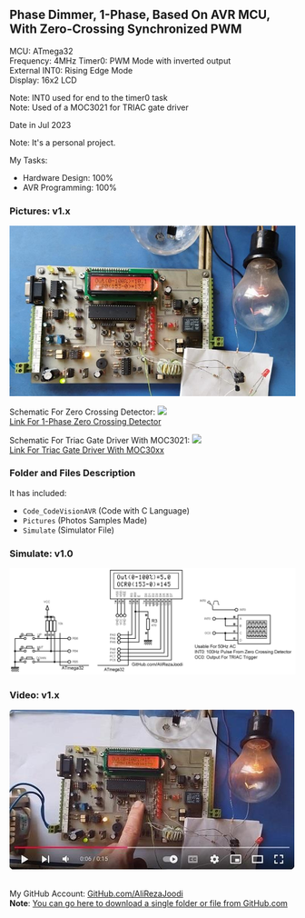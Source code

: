 ## Phase Dimmer, 1-Phase, Based On AVR MCU, With Zero-Crossing Synchronized PWM
 
MCU:        	ATmega32  
Frequency:  	4MHz 
Timer0:		PWM Mode with inverted output  
External INT0:	Rising Edge Mode  
Display: 	16x2 LCD  
	
Note: INT0 used for end to the timer0 task  
Note: Used of a MOC3021 for TRIAC gate driver  
  
Date in Jul 2023 

Note: It's a personal project.

My Tasks:  
- Hardware Design: 100%
- AVR Programming: 100%

### Pictures: v1.x
![](Pictures/v1.x.jpg)

Schematic For Zero Crossing Detector:
![](https://github.com/AliRezaJoodi/Electronics_Modules/raw/main/Detector_ZeroCrossing_1Phase/Hardware/v2.0.png)  
[Link For 1-Phase Zero Crossing Detector](https://github.com/AliRezaJoodi/Electronics_Modules/tree/main/Detector_ZeroCrossing_1Phase) 

Schematic For Triac Gate Driver With MOC3021:
![](https://github.com/AliRezaJoodi/Electronics_Modules/raw/main/Driver_TRIAC_MOC30xx/Hardware/v2.0.png)  
[Link For Triac Gate Driver With MOC30xx](https://github.com/AliRezaJoodi/Electronics_Modules/tree/main/Driver_TRIAC_MOC30xx) 

### Folder and Files Description
It has included:
- `Code_CodeVisionAVR` (Code with C Language)
- `Pictures` (Photos Samples Made)
- `Simulate` (Simulator File)

### Simulate: v1.0
![](Simulate/v1.0.png)

### Video: v1.x
<a href="https://www.youtube.com/watch?v=y4R41ittZcE" target="_blank">
    <img src="Pictures/YouTube.jpg" alt="Video Thumbnail"/>
</a>
<br><br>

My GitHub Account: [GitHub.com/AliRezaJoodi](https://github.com/AliRezaJoodi)  
**Note**: [You can go here to download a single folder or file from GitHub.com](https://minhaskamal.github.io/DownGit/#/home)
